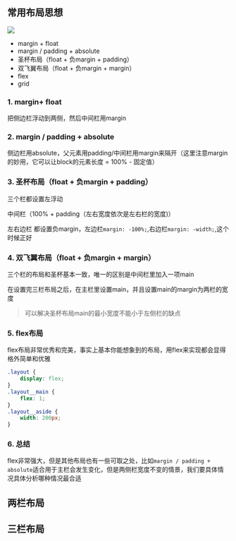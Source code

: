 ## 常用布局思想

![](https://image-static.segmentfault.com/252/206/2522069293-58d1fa4e56d3d_articlex)


* margin + float
* margin / padding + absolute
* 圣杯布局（float + 负margin + padding）
* 双飞翼布局（float + 负margin + margin）
* flex
* grid


### 1. margin+ float

把侧边栏浮动到两侧，然后中间栏用margin

### 2. margin / padding + absolute

侧边栏用absolute，父元素用padding/中间栏用margin来隔开（这里注意margin的妙用，它可以让block的元素长度 = 100% - 固定值）

### 3. 圣杯布局（float + 负margin + padding）

三个栏都设置左浮动

中间栏（100% + padding（左右宽度依次是左右栏的宽度)）

左右边栏 都设置负margin，左边栏`margin: -100%;`,右边栏`margin: -width;`,这个时候正好

### 4. 双飞翼布局（float + 负margin + margin）

三个栏的布局和圣杯基本一致，唯一的区别是中间栏里加入一项main

在设置完三栏布局之后，在主栏里设置main，并且设置main的margin为两栏的宽度

> 可以解决圣杯布局main的最小宽度不能小于左侧栏的缺点

### 5. flex布局

flex布局非常优秀和完美，事实上基本你能想象到的布局，用flex来实现都会显得格外简单和优雅

```css
.layout {
    display: flex;
}
.layout__main {
    flex: 1;
}
.layout__aside {
    width: 200px;
}
```

### 6. 总结

flex非常强大，但是其他布局也有一些可取之处，比如`margin / padding + absolute`适合用于主栏会发生变化，但是两侧栏宽度不变的情景，我们要具体情况具体分析哪种情况最合适

## 两栏布局

## 三栏布局
